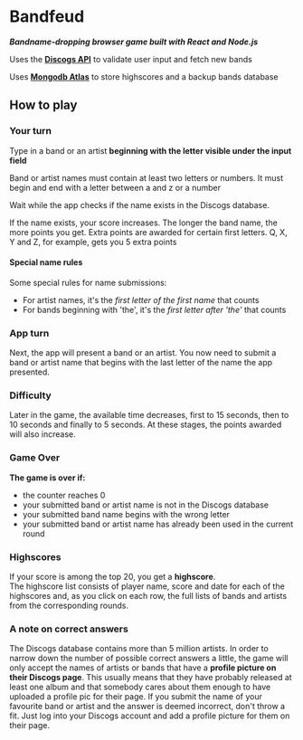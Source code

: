 # Bandfeud

<strong><em>Bandname-dropping browser game built with React and Node.js</em></strong>

Uses the <a href="https://www.discogs.com/developers"><strong>Discogs API</strong></a> to validate user input and fetch new bands

Uses <a href="https://www.mongodb.com/cloud/atlas"><strong>Mongodb Atlas</strong></a> to store highscores and a backup bands database

## How to play

### Your turn
Type in a band or an artist <strong>beginning with the letter visible under the input field</strong>

Band or artist names must contain at least two letters or numbers. It must begin and end with a letter between a and z or a number

Wait while the app checks if the name exists in the Discogs database.

If the name exists, your score increases. The longer the band name, the more points you get.
Extra points are awarded for certain first letters. Q, X, Y and Z, for example, gets you 5 extra points

#### Special name rules
Some special rules for name submissions:
<ul>
<li>For artist names, it's the <em>first letter of the first name</em> that counts
<li>For bands beginning with 'the', it's the <em>first letter after 'the'</em> that counts
</ul>

### App turn
Next, the app will present a band or an artist. 
You now need to submit a band or artist name that begins with the last letter of the name the app presented.

### Difficulty
Later in the game, the available time decreases, first to 15 seconds, then to 10 seconds and finally to 5 seconds. At these stages, the points awarded will also increase.

### Game Over
<strong>The game is over if:</strong>
<ul>
  <li>the counter reaches 0 
  <li>your submitted band or artist name is not in the Discogs database
  <li>your submitted band name begins with the wrong letter
  <li>your submitted band or artist name has already been used in the current round 
</ul>

### Highscores
If your score is among the top 20, you get a <strong>highscore</strong>.<br> 
The highscore list consists of player name, score and date for each of the highscores and, as you click on each row, the full lists of bands and artists from the corresponding rounds. 

### A note on correct answers
The Discogs database contains more than 5 million artists. In order to narrow down the number of possible correct answers a little, the game will only accept the names of artists or bands that have a <strong>profile picture on their Discogs page</strong>. 
This usually means that they have probably released at least one album and that somebody cares about them enough to have uploaded a profile pic for their page.
If you submit the name of your favourite band or artist and the answer is deemed incorrect, don't throw a fit. Just log into your Discogs account and add a profile picture for them on their page.